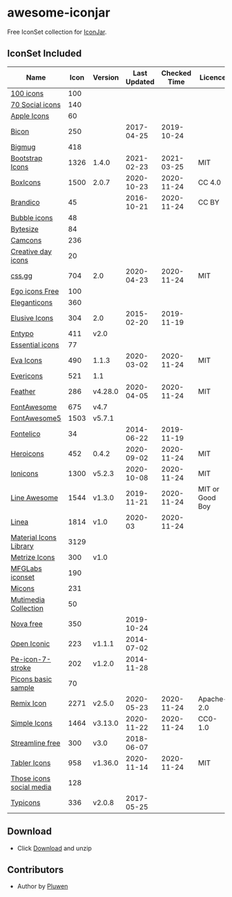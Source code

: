 # awesome-iconjar
Free IconSet collection for [IconJar](https://geticonjar.com/).

## IconSet Included

| Name            | Icon | Version | Last Updated | Checked Time | Licence |
| --------------- | ------ | ------- | ----- | ----- | ---- |
| [100 icons](#) | 100 |
| [70 Social icons](#) | 140 |
| [Apple Icons](http://www.webalys.com) | 60 |
| [Bicon](http://bicon.lab.themebucket.net) | 250 | | 2017-04-25 | 2019-10-24 |
| [Bigmug](#) | 418 |
| [Bootstrap Icons](https://github.com/twbs/icons) | 1326 | 1.4.0 | 2021-02-23 | 2021-03-25 | MIT |
| [BoxIcons](https://github.com/atisawd/boxicons) | 1500 | 2.0.7 | 2020-10-23 | 2020-11-24 | CC 4.0 |
| [Brandico](https://github.com/fontello/brandico.font) | 45 | | 2016-10-21 | 2020-11-24 | CC BY |
| [Bubble icons](#) | 48 |
| [Bytesize](#) | 84 |
| [Camcons](#) | 236 |
| [Creative day icons](#) | 20 |
| [css.gg](https://github.com/astrit/css.gg) | 704 | 2.0 | 2020-04-23 | 2020-11-24 | MIT |
| [Ego icons Free](http://www.ego-icons.com) | 100 |
| [Eleganticons](https://github.com/josephnle/elegant-icons) | 360 |
| [Elusive Icons](https://github.com/reduxframework/elusive-icons) | 304 | 2.0 | 2015-02-20 | 2019-11-19 |
| [Entypo](http://www.entypo.com) | 411 | v2.0 |
| [Essential icons](#) | 77 |
| [Eva Icons](https://github.com/akveo/eva-icons) | 490 | 1.1.3 | 2020-03-02 | 2020-11-24 | MIT |
| [Evericons](http://www.evericons.com) | 521 | 1.1 |
| [Feather](https://github.com/feathericons/feather) | 286 | v4.28.0 | 2020-04-05 | 2020-11-24 | MIT |
| [FontAwesome](https://github.com/FortAwesome/Font-Awesome) | 675 | v4.7 |
| [FontAwesome5](https://fontawesome.com) | 1503 | v5.7.1 |
| [Fontelico](https://github.com/fontello/fontelico.font) | 34 |  | 2014-06-22 | 2019-11-19 |
| [Heroicons](https://github.com/tailwindlabs/heroicons) | 452 | 0.4.2 | 2020-09-02 | 2020-11-24 | MIT |
| [Ionicons](https://github.com/ionic-team/ionicons) | 1300 | v5.2.3 | 2020-10-08 | 2020-11-24 | MIT |
| [Line Awesome](https://github.com/icons8/line-awesome) | 1544 | v1.3.0 | 2019-11-21 | 2020-11-24 | MIT or Good Boy |
| [Linea](http://linea.io) | 1814 | v1.0 | 2020-03 | 2020-11-24 |
| [Material Icons Library](https://icons.pixsellz.io/) | 3129 |
| [Metrize Icons](http://www.alessioatzeni.com/metrize-icons) | 300 | v1.0 |
| [MFGLabs iconset](https://github.com/MfgLabs/mfglabs-iconset) | 190 |
| [Micons](https://dribbble.com/shots/2071168-231-Icon-Set) | 231 |
| [Mutimedia Collection](#) | 50 |
| [Nova free](https://www.webalys.com/nova/) | 350 |  | 2019-10-24 |
| [Open Iconic](https://github.com/iconic/open-iconic) | 223 | v1.1.1 | 2014-07-02 |
| [Pe-icon-7-stroke](http://themes-pixeden.com/font-demos/7-stroke) | 202 | v1.2.0 | 2014-11-28 |
| [Picons basic sample](#) | 70 |
| [Remix Icon](https://github.com/Remix-Design/RemixIcon) | 2271 | v2.5.0 | 2020-05-23 | 2020-11-24 | Apache-2.0 |
| [Simple Icons](https://github.com/simple-icons/simple-icons) | 1464 | v3.13.0 | 2020-11-22 | 2020-11-24 | CC0-1.0 |
| [Streamline free](https://streamlineicons.com) | 300 | v3.0 | 2018-06-07 |
| [Tabler Icons](https://github.com/tabler/tabler-icons) | 958 | v1.36.0 | 2020-11-14 | 2020-11-24 | MIT |
| [Those icons social media](https://thoseicons.com/freebies) | 128 |
| [Typicons](https://github.com/stephenhutchings/typicons.font) | 336 | v2.0.8 | 2017-05-25 |

## Download
* Click [Download](https://github.com/pluwen/awesome-iconjar/archive/master.zip) and unzip

## Contributors
* Author by [Pluwen](https://twitter.com/pluwen)
